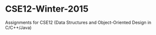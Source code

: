 # CSE12-Winter-2015
Assignments for CSE12 (Data Structures and Object-Oriented Design in C/C++/Java)

